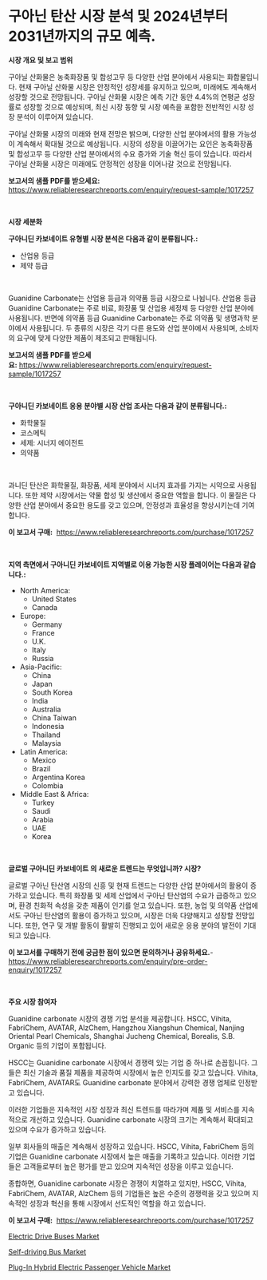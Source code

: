 <p><h1>구아닌 탄산 시장 분석 및 2024년부터 2031년까지의 규모 예측.</h1></p><p><strong>시장 개요 및 보고 범위</strong></p>
<p><p>구아닐 산화물은 농축화장품 및 합성고무 등 다양한 산업 분야에서 사용되는 화합물입니다. 현재 구아닐 산화물 시장은 안정적인 성장세를 유지하고 있으며, 미래에도 계속해서 성장할 것으로 전망됩니다. 구아닐 산화물 시장은 예측 기간 동안 4.4%의 연평균 성장률로 성장할 것으로 예상되며, 최신 시장 동향 및 시장 예측을 포함한 전반적인 시장 성장 분석이 이루어져 있습니다. </p><p>구아닐 산화물 시장의 미래와 현재 전망은 밝으며, 다양한 산업 분야에서의 활용 가능성이 계속해서 확대될 것으로 예상됩니다. 시장의 성장을 이끌어가는 요인은 농축화장품 및 합성고무 등 다양한 산업 분야에서의 수요 증가와 기술 혁신 등이 있습니다. 따라서 구아닐 산화물 시장은 미래에도 안정적인 성장을 이어나갈 것으로 전망됩니다.</p></p>
<p><strong>보고서의 샘플 PDF를 받으세요:</strong> <a href="https://www.reliableresearchreports.com/enquiry/request-sample/1017257">https://www.reliableresearchreports.com/enquiry/request-sample/1017257</a></p>
<p>&nbsp;</p>
<p><strong>시장 세분화</strong></p>
<p><strong>구아니딘 카보네이트 유형별 시장 분석은 다음과 같이 분류됩니다.:</strong></p>
<p><ul><li>산업용 등급</li><li>제약 등급</li></ul></p>
<p>&nbsp;</p>
<p><p>Guanidine Carbonate는 산업용 등급과 의약품 등급 시장으로 나뉩니다. 산업용 등급 Guanidine Carbonate는 주로 비료, 화장품 및 산업용 세정제 등 다양한 산업 분야에 사용됩니다. 반면에 의약품 등급 Guanidine Carbonate는 주로 의약품 및 생명과학 분야에서 사용됩니다. 두 종류의 시장은 각기 다른 용도와 산업 분야에서 사용되며, 소비자의 요구에 맞게 다양한 제품이 제조되고 판매됩니다.</p></p>
<p><strong>보고서의 샘플 PDF를 받으세요:</strong>&nbsp;<a href="https://www.reliableresearchreports.com/enquiry/request-sample/1017257">https://www.reliableresearchreports.com/enquiry/request-sample/1017257</a></p>
<p>&nbsp;</p>
<p><strong> 구아니딘 카보네이트 응용 분야별 시장 산업 조사는 다음과 같이 분류됩니다.:</strong></p>
<p><ul><li>화학물질</li><li>코스메틱</li><li>세제: 시너지 에이전트</li><li>의약품</li></ul></p>
<p>&nbsp;</p>
<p><p>과니딘 탄산은 화학물질, 화장품, 세제 분야에서 시너지 효과를 가지는 시약으로 사용됩니다. 또한 제약 시장에서는 약물 합성 및 생산에서 중요한 역할을 합니다. 이 물질은 다양한 산업 분야에서 중요한 용도를 갖고 있으며, 안정성과 효율성을 향상시키는데 기여합니다.</p></p>
<p><strong>이 보고서 구매:</strong>&nbsp; <a href="https://www.reliableresearchreports.com/purchase/1017257">https://www.reliableresearchreports.com/purchase/1017257</a></p>
<p>&nbsp;</p>
<p><strong>지역 측면에서 구아니딘 카보네이트 지역별로 이용 가능한 시장 플레이어는 다음과 같습니다.:</strong></p>
<p><ul>
    <li>
        North America:
        <ul>
            <li>United States</li>
            <li>Canada</li>
        </ul>
    </li>
    <li>
        Europe:
        <ul>
            <li>Germany</li>
            <li>France</li>
            <li>U.K.</li>
            <li>Italy</li>
            <li>Russia</li>
        </ul>
    </li>
    <li>
        Asia-Pacific:
        <ul>
            <li>China</li>
            <li>Japan</li>
            <li>South Korea</li>
            <li>India</li>
            <li>Australia</li>
            <li>China Taiwan</li>
            <li>Indonesia</li>
            <li>Thailand</li>
            <li>Malaysia</li>
        </ul>
    </li>
    <li>
        Latin America:
        <ul>
            <li>Mexico</li>
            <li>Brazil</li>
            <li>Argentina Korea</li>
            <li>Colombia</li>
        </ul>
    </li>
    <li>
        Middle East & Africa:
        <ul>
            <li>Turkey</li>
            <li>Saudi</li>
            <li>Arabia</li>
            <li>UAE</li>
            <li>Korea</li>
        </ul>
    </li>
    </ul></p>
<p>&nbsp;</p>
<p><strong>글로벌 구아니딘 카보네이트 의 새로운 트렌드는 무엇입니까? 시장?</strong></p>
<p><p>글로벌 구아닌 탄산염 시장의 신흥 및 현재 트렌드는 다양한 산업 분야에서의 활용이 증가하고 있습니다. 특히 화장품 및 세제 산업에서 구아닌 탄산염의 수요가 급증하고 있으며, 환경 친화적 속성을 갖춘 제품이 인기를 얻고 있습니다. 또한, 농업 및 의약품 산업에서도 구아닌 탄산염의 활용이 증가하고 있으며, 시장은 더욱 다양해지고 성장할 전망입니다. 또한, 연구 및 개발 활동이 활발히 진행되고 있어 새로운 응용 분야의 발전이 기대되고 있습니다.</p></p>
<p><strong>이 보고서를 구매하기 전에 궁금한 점이 있으면 문의하거나 공유하세요.</strong>- <a href="https://www.reliableresearchreports.com/enquiry/pre-order-enquiry/1017257">https://www.reliableresearchreports.com/enquiry/pre-order-enquiry/1017257</a></p>
<p>&nbsp;</p>
<p><strong>주요 시장 참여자</strong></p>
<p><p>Guanidine carbonate 시장의 경쟁 기업 분석을 제공합니다. HSCC, Vihita, FabriChem, AVATAR, AlzChem, Hangzhou Xiangshun Chemical, Nanjing Oriental Pearl Chemicals, Shanghai Jucheng Chemical, Borealis, S.B. Organic 등의 기업이 포함됩니다.</p><p>HSCC는 Guanidine carbonate 시장에서 경쟁력 있는 기업 중 하나로 손꼽힙니다. 그들은 최신 기술과 품질 제품을 제공하여 시장에서 높은 인지도를 갖고 있습니다. Vihita, FabriChem, AVATAR도 Guanidine carbonate 분야에서 강력한 경쟁 업체로 인정받고 있습니다.</p><p>이러한 기업들은 지속적인 시장 성장과 최신 트렌드를 따라가며 제품 및 서비스를 지속적으로 개선하고 있습니다. Guanidine carbonate 시장의 크기는 계속해서 확대되고 있으며 수요가 증가하고 있습니다.</p><p>일부 회사들의 매출은 계속해서 성장하고 있습니다. HSCC, Vihita, FabriChem 등의 기업은 Guanidine carbonate 시장에서 높은 매출을 기록하고 있습니다. 이러한 기업들은 고객들로부터 높은 평가를 받고 있으며 지속적인 성장을 이루고 있습니다.</p><p>종합하면, Guanidine carbonate 시장은 경쟁이 치열하고 있지만, HSCC, Vihita, FabriChem, AVATAR, AlzChem 등의 기업들은 높은 수준의 경쟁력을 갖고 있으며 지속적인 성장과 혁신을 통해 시장에서 선도적인 역할을 하고 있습니다.</p></p>
<p><strong>이 보고서 구매:</strong>&nbsp;&nbsp;<a href="https://www.reliableresearchreports.com/purchase/1017257">https://www.reliableresearchreports.com/purchase/1017257</a></p>
<p><p><a href="https://github.com/redneck06/Market-Research-Report-List-2/blob/main/electric-drive-buses-market.md">Electric Drive Buses Market</a></p><p><a href="https://github.com/mauripalmi/Market-Research-Report-List-2/blob/main/self-driving-bus-market.md">Self-driving Bus Market</a></p><p><a href="https://github.com/nicoletavirag/Market-Research-Report-List-2/blob/main/plug-in-hybrid-electric-passenger-vehicle-market.md">Plug-In Hybrid Electric Passenger Vehicle Market</a></p></p>
